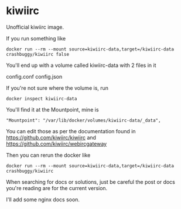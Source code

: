 # kiwiirc

Unofficial kiwiirc image.

If you run something like

```
docker run --rm --mount source=kiwiirc-data,target=/kiwiirc-data crashbuggy/kiwiirc false
```
You'll end up with a volume called kiwiirc-data with 2 files in it

config.conf
config.json

If you're not sure where the volume is, run

```
docker inspect kiwiirc-data
```

You'll find it at the Mountpoint, mine is

```
"Mountpoint": "/var/lib/docker/volumes/kiwiirc-data/_data",
```

You can edit those as per the documentation found in https://github.com/kiwiirc/kiwiirc and
https://github.com/kiwiirc/webircgateway

Then you can rerun the docker like

```
docker run --rm --mount source=kiwiirc-data,target=/kiwiirc-data crashbuggy/kiwiirc
```

When searching for docs or solutions, just be careful the post or docs you're reading are for
the current version.

I'll add some nginx docs soon.